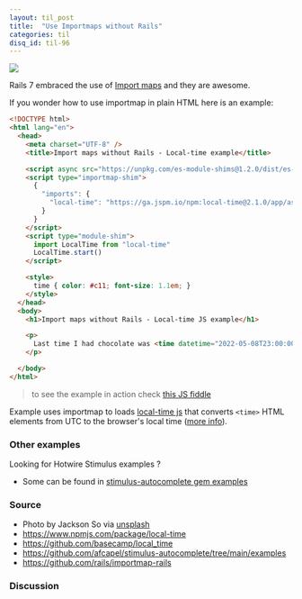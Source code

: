 ```yaml
---
layout: til_post
title:  "Use Importmaps without Rails"
categories: til
disq_id: til-96
---
```


![](https://images.unsplash.com/photo-1621839673705-6617adf9e890?ixlib=rb-1.2.1&ixid=MnwxMjA3fDB8MHxwaG90by1wYWdlfHx8fGVufDB8fHx8&auto=format&fit=crop&w=1332&q=80)

Rails 7 embraced the use of [Import maps](https://github.com/rails/importmap-rails) and they are awesome.

If you wonder how to use importmap in plain HTML here is an example:


```html
<!DOCTYPE html>
<html lang="en">
  <head>
    <meta charset="UTF-8" />
    <title>Import maps without Rails - Local-time example</title>

    <script async src="https://unpkg.com/es-module-shims@1.2.0/dist/es-module-shims.js"></script>
    <script type="importmap-shim">
      {
        "imports": {
          "local-time": "https://ga.jspm.io/npm:local-time@2.1.0/app/assets/javascripts/local-time.js"
        }
      }
    </script>
    <script type="module-shim">
      import LocalTime from "local-time"
      LocalTime.start()
    </script>

    <style>
      time { color: #c11; font-size: 1.1em; }
    </style>
  </head>
  <body>
    <h1>Import maps without Rails - Local-time JS example</h1>

    <p>
      Last time I had chocolate was <time datetime="2022-05-08T23:00:00+02:00" data-local="time-ago">8th of May</time>
    </p>

  </body>
</html>
```

> to see the example in action check [this JS fiddle](https://jsfiddle.net/8oa9fjbs/)


Example uses importmap to loads <a href="https://www.npmjs.com/package/local-time">local-time js</a>
that converts `<time>` HTML elements from UTC to the browser's local time (<a href="https://github.com/basecamp/local_time">more info</a>).


### Other examples

Looking for Hotwire Stimulus examples ?
* Some can be found in [stimulus-autocomplete gem examples](https://github.com/afcapel/stimulus-autocomplete/tree/main/examples)


### Source

* Photo by Jackson So via [unsplash](https://unsplash.com/photos/_t-l5FFH8VA)
* <https://www.npmjs.com/package/local-time>
* <https://github.com/basecamp/local_time>
* <https://github.com/afcapel/stimulus-autocomplete/tree/main/examples>
* <https://github.com/rails/importmap-rails>

### Discussion
